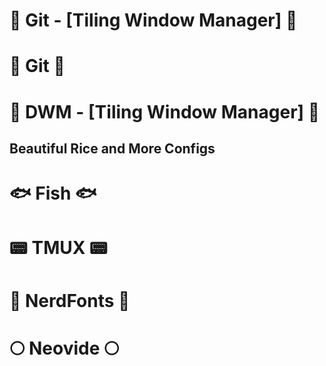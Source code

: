 # :gem: <span color="seablue">Git - [Tiling Window Manager]</span> :gem:
# :gem: <span color="seablue">Git</span> :gem:
# :gem: <span color="seablue">DWM - [Tiling Window Manager]</span> :gem:
## <span color="#144B49">Beautiful Rice and More Configs</span>
# :fish: <span color="seablue">Fish </span> :fish:
# :pager: <span color="seablue">TMUX </span> :pager:
# :honey_pot: <span color="seablue">NerdFonts </span> :honey_pot:
# :full_moon: <span color="seablue">Neovide </span> :full_moon:
